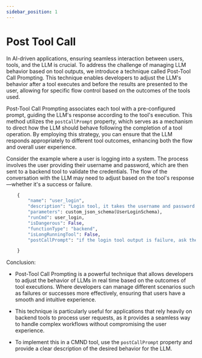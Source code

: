 ```yaml
---
sidebar_position: 1
---
```


# Post Tool Call

In AI-driven applications, ensuring seamless interaction between users, tools, and the LLM is crucial. To address the challenge of managing LLM behavior based on tool outputs, we introduce a technique called Post-Tool Call Prompting. This technique enables developers to adjust the LLM's behavior after a tool executes and before the results are presented to the user, allowing for specific flow control based on the outcomes of the tools used.

 Post-Tool Call Prompting associates each tool with a pre-configured prompt, guiding the LLM's response according to the tool's execution. This method utilizes the `postCallPrompt` property, which serves as a mechanism to direct how the LLM should behave following the completion of a tool operation. By employing this strategy, you can ensure that the LLM responds appropriately to different tool outcomes, enhancing both the flow and overall user experience.

Consider the example where a user is logging into a system. The process involves the user providing their username and password, which are then sent to a backend tool to validate the credentials. The flow of the conversation with the LLM may need to adjust based on the tool's response—whether it's a success or failure.

```python
    {
        "name": "user_login",
        "description": "Login tool, it takes the username and password as input and returns an access token",
        "parameters": custom_json_schema(UserLoginSchema),
        "runCmd": user_login,
        "isDangerous": False,
        "functionType": "backend",
        "isLongRunningTool": False,
        "postCallPrompt": "if the login tool output is failure, ask the user to try again, if successful, continue the conversation."

    }
```    

Conclusion:

- Post-Tool Call Prompting is a powerful technique that allows developers to adjust the behavior of LLMs in real time based on the outcomes of tool executions. Where developers can manage different scenarios such as failures or successes more effectively, ensuring that users have a smooth and intuitive experience.

- This technique is particularly useful for applications that rely heavily on backend tools to process user requests, as it provides a seamless way to handle complex workflows without compromising the user experience.

- To implement this in a CMND tool, use the `postCallPrompt` property and provide a clear description of the desired behavior for the LLM.